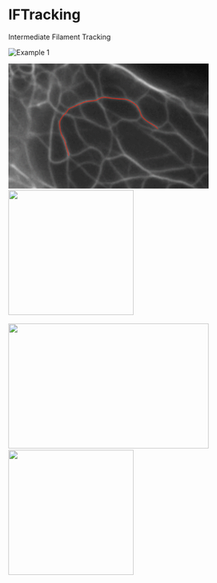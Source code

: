 # IFTracking
Intermediate Filament Tracking

![Example 1]()

<p float="center">
  <img src="./docs/example1.gif" width="400" height="250" /> 
  <img src="./docs/example4.gif" width="250" height="250" />
</p>
  
<p float="center">
  <img src="./docs/example2.gif" width="400" height="250" />
  <img src="./docs/example3.gif" width="250" height="250" />
</p>
